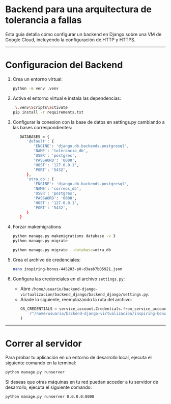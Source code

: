 
# Backend para una arquitectura de tolerancia a fallas

Esta guía detalla cómo configurar un backend en Django sobre una VM de Google Cloud, incluyendo la configuración de HTTP y HTTPS.

---

# Configuracion del Backend

1. Crea un entorno virtual:
   ```bash
   python -m venv .venv
   ```

2. Activa el entorno virtual e instala las dependencias:
   ```bash
   .\.venv\Scripts\activate
   pip install -r requirements.txt
   ```

3. Configurar la conexion con la base de datos en settings.py cambiando a las bases correspondientes:
   ```bash
      DATABASES = {
         'default': {
            'ENGINE': 'django.db.backends.postgresql',
            'NAME': 'tolerancia_db',
            'USER': 'postgres',
            'PASSWORD': '0000',
            'HOST': '127.0.0.1', 
            'PORT': '5432',
         },  
         'otra_db': {
            'ENGINE': 'django.db.backends.postgresql',
            'NAME': 'correos_db',
            'USER': 'postgres',
            'PASSWORD': '0000',
            'HOST': '127.0.0.1',
            'PORT': '5432',
         }
      }

   ```

4. Forzar makemigrations
   ```bash
   python manage.py makemigrations database -v 3
   python manage.py migrate

   python manage.py migrate --database=otra_db
   ```

5. Crea el archivo de credenciales:
   ```bash
   nano inspiring-bonus-445203-p0-d3aab7b05921.json
   ```

6. Configura las credenciales en el archivo `settings.py`:
   - Abre `/home/usuario/backend-django-virtualizacion/backend_django/backend_django/settings.py`.
   - Añade lo siguiente, reemplazando la ruta del archivo:
     ```python
     GS_CREDENTIALS = service_account.Credentials.from_service_account_file(
         r"/home/usuario/backend-django-virtualizacion/inspiring-bonus-445203-p0-d3aab7b05921.json"
     )
     ```

---

# Correr al servidor
Para probar tu aplicación en un entorno de desarrollo local, ejecuta el siguiente comando en la terminal:
   ```bash
   python manage.py runserver
   ```
Si deseas que otras máquinas en tu red puedan acceder a tu servidor de desarrollo, ejecuta el siguiente comando:
   ```bash
   python manage.py runserver 0.0.0.0:8000
   ```